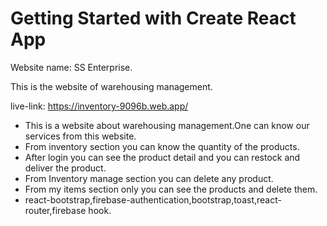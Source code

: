 # Getting Started with Create React App

Website name: SS Enterprise.

This is the website of warehousing management.

live-link: https://inventory-9096b.web.app/

- This is a website about warehousing management.One can know our services from this website.
- From inventory section you can know the quantity of the products.
- After login you can see the product detail and you can restock and deliver the product.
- From Inventory manage section you can delete any product.
- From my items section only you can see the products and delete them.
- react-bootstrap,firebase-authentication,bootstrap,toast,react-router,firebase hook.
